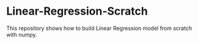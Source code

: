 # Linear-Regression-Scratch

This repository shows how to build Linear Regression model from scratch with numpy.
